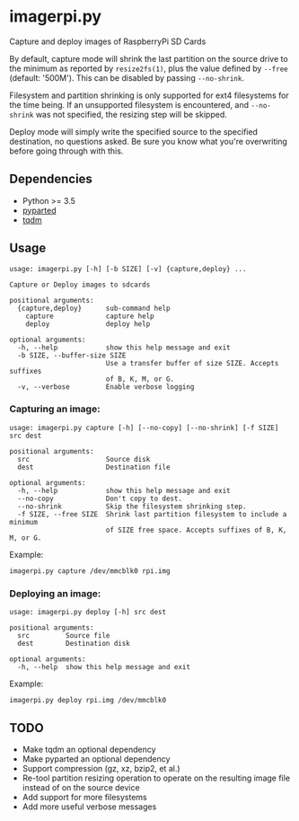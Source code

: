 # imagerpi.py

Capture and deploy images of RaspberryPi SD Cards

By default, capture mode will shrink the last partition on the source drive to the minimum as reported by `resize2fs(1)`, plus the value defined by `--free` (default: '500M'). This can be disabled by passing `--no-shrink`.

Filesystem and partition shrinking is only supported for ext4 filesystems for the time being. If an unsupported filesystem is encountered, and `--no-shrink` was not specified, the resizing step will be skipped.

Deploy mode will simply write the specified source to the specified destination, no questions asked. Be sure you know what you're overwriting before going through with this.

## Dependencies

- Python >= 3.5
- [pyparted](https://github.com/rhinstaller/pyparted)
- [tqdm](https://github.com/tqdm/tqdm)

## Usage

```
usage: imagerpi.py [-h] [-b SIZE] [-v] {capture,deploy} ...

Capture or Deploy images to sdcards

positional arguments:
  {capture,deploy}      sub-command help
    capture             capture help
    deploy              deploy help

optional arguments:
  -h, --help            show this help message and exit
  -b SIZE, --buffer-size SIZE
                        Use a transfer buffer of size SIZE. Accepts suffixes
                        of B, K, M, or G.
  -v, --verbose         Enable verbose logging
```

### Capturing an image:

```
usage: imagerpi.py capture [-h] [--no-copy] [--no-shrink] [-f SIZE] src dest

positional arguments:
  src                   Source disk
  dest                  Destination file

optional arguments:
  -h, --help            show this help message and exit
  --no-copy             Don't copy to dest.
  --no-shrink           Skip the filesystem shrinking step.
  -f SIZE, --free SIZE  Shrink last partition filesystem to include a minimum
                        of SIZE free space. Accepts suffixes of B, K, M, or G.
```

Example:

```
imagerpi.py capture /dev/mmcblk0 rpi.img
```

### Deploying an image:

```
usage: imagerpi.py deploy [-h] src dest

positional arguments:
  src         Source file
  dest        Destination disk

optional arguments:
  -h, --help  show this help message and exit
```

Example:

```
imagerpi.py deploy rpi.img /dev/mmcblk0
```

## TODO

- Make tqdm an optional dependency
- Make pyparted an optional dependency
- Support compression (gz, xz, bzip2, et al.)
- Re-tool partition resizing operation to operate on the resulting image file instead of on the source device
- Add support for more filesystems 
- Add more useful verbose messages
